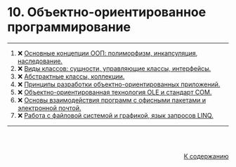 #

<div id="md-top">
  <h1> 10. Объектно-ориентированное программирование </h1>
</div>

<hr/>
<ol>
  <li>❌ <a href="#1"> Основные концепции ООП: полиморфизм, инкапсуляция, наследование. </a></li>
  <li>❌ <a href="#2"> Виды классов: сущности, управляющие классы, интерфейсы. </a></li>
  <li>❌ <a href="#3"> Абстрактные классы, коллекции. </a></li>
  <li>❌ <a href="#4"> Принципы разработки объектно-ориентированных приложений. </a></li>
  <li>❌ <a href="#5"> Объектно-ориентированная технология OLE и стандарт COM. </a></li>
  <li>❌ <a href="#6"> Основы взаимодействия программ с офисными пакетами и электронной почтой. </a></li>
  <li>❌ <a href="#7"> Работа с файловой системой и графикой, язык запросов LINQ. </a></li>
</ol>
<hr/>
<br />

##

<p align="right"><a href="#md-top">К содержанию</a></p>
